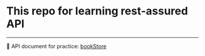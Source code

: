 # This repo for learning rest-assured API

---

:bookmark_tabs: API document for practice: [bookStore](https://bookstore.toolsqa.com/swagger/) 
